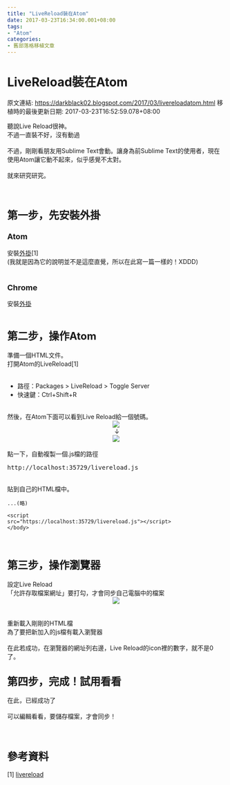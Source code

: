 ```yaml
---
title: "LiveReload裝在Atom"
date: 2017-03-23T16:34:00.001+08:00
tags: 
- "Atom"
categories:
- 舊部落格移植文章
---
```


# LiveReload裝在Atom

原文連結: https://darkblack02.blogspot.com/2017/03/livereloadatom.html
移植時的最後更新日期: 2017-03-23T16:52:59.078+08:00

聽說Live Reload很神。<br />不過一直裝不好，沒有動過<br /><br />不過，剛剛看朋友用Sublime Text會動。讓身為前Sublime Text的使用者，現在使用Atom讓它動不起來，似乎感覺不太對。<br /><br />就來研究研究。<br /><br /><br /><h2><span style="font-size: x-large;">第一步，先安裝外掛</span></h2><h3><span style="font-size: large;">Atom</span></h3>安裝<a href="https://atom.io/packages/livereload" target="_blank">外掛</a>[1]<br />(我就是因為它的說明並不是這麼直覺，所以在此寫一篇一樣的！XDDD)<br /><br /><h3><span style="font-size: large;">Chrome</span></h3>安裝<a href="https://chrome.google.com/webstore/detail/livereload/jnihajbhpnppcggbcgedagnkighmdlei?utm_source=chrome-app-launcher-info-dialog" target="_blank">外掛</a><br /><br /><h2><span style="font-size: x-large;">第二步，操作Atom</span></h2>準備一個HTML文件。<br />打開Atom的LiveReload[1]<br /><br /><ul><li>路徑：Packages &gt; LiveReload &gt; Toggle Server</li><li>快速鍵：Ctrl+Shift+R</li></ul><br />然後，在Atom下面可以看到Live Reload給一個號碼。<br /><div class="separator" style="clear: both; text-align: center;"><a href="https://2.bp.blogspot.com/-P_9mmVYNBI4/WNOEc17lbXI/AAAAAAAAI8M/HhlfJe-7awMiKB6Z3d0p7Y71xHPl74gYgCEw/s1600/LiveReloadOff.png" imageanchor="1" style="margin-left: 1em; margin-right: 1em;"><img border="0" src="https://2.bp.blogspot.com/-P_9mmVYNBI4/WNOEc17lbXI/AAAAAAAAI8M/HhlfJe-7awMiKB6Z3d0p7Y71xHPl74gYgCEw/s1600/LiveReloadOff.png" /></a></div><div style="text-align: center;">&nbsp;↓</div><div class="separator" style="clear: both; text-align: center;"><a href="https://3.bp.blogspot.com/-tCUdv7WoRL0/WNOEc_SDd8I/AAAAAAAAI8I/tj2BbmmWcWQ2W14K21sWO_9OdRuIxawBwCEw/s1600/LiveReloadOn.png" imageanchor="1" style="margin-left: 1em; margin-right: 1em;"><img border="0" src="https://3.bp.blogspot.com/-tCUdv7WoRL0/WNOEc_SDd8I/AAAAAAAAI8I/tj2BbmmWcWQ2W14K21sWO_9OdRuIxawBwCEw/s1600/LiveReloadOn.png" /></a></div><br />點一下，自動複製一個.js檔的路徑<br /><pre>http://localhost:35729/livereload.js</pre><br />貼到自己的HTML檔中。<br /><pre class="prettyprint"><code class="language-html">...(略)<br />    &lt;script src="https://localhost:35729/livereload.js"&gt;&lt;/script&gt;<br />&lt;/body&gt;<br /></code></pre><br /><h2><span style="font-size: x-large;">第三步，操作瀏覽器</span></h2>設定Live Reload<br />「允許存取檔案網址」要打勾，才會同步自己電腦中的檔案<br /><div class="separator" style="clear: both; text-align: center;"><a href="https://3.bp.blogspot.com/-9G7-m8IJ6G0/WNOIRFC_wfI/AAAAAAAAI8Y/ryvyuOFg_i4qXuoPv4oettkh975WJfRUQCLcB/s1600/SetupLiveReloadplugin.png" imageanchor="1" style="margin-left: 1em; margin-right: 1em;"><img border="0" src="https://3.bp.blogspot.com/-9G7-m8IJ6G0/WNOIRFC_wfI/AAAAAAAAI8Y/ryvyuOFg_i4qXuoPv4oettkh975WJfRUQCLcB/s1600/SetupLiveReloadplugin.png" /></a></div><br /><br />重新載入剛剛的HTML檔<br />為了要把新加入的js檔有載入瀏覽器<br /><br />在此若成功，在瀏覽器的網址列右邊，Live Reload的icon裡的數字，就不是0了。<br /><h2><span style="font-size: x-large;">第四步，完成！試用看看</span></h2>在此，已經成功了<br /><br />可以編輯看看，要儲存檔案，才會同步！<br /><br /><br /><h2><span style="font-size: x-large;">參考資料</span></h2>[1] <a href="https://atom.io/packages/livereload" target="_blank">livereload</a><br /><br />
